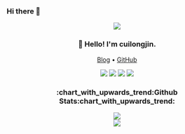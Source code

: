 ### Hi there 👋

<!--
**cuilongjin/cuilongjin** is a ✨ _special_ ✨ repository because its `README.md` (this file) appears on your GitHub profile.

Here are some ideas to get you started:

- 🔭 I’m currently working on ...
- 🌱 I’m currently learning ...
- 👯 I’m looking to collaborate on ...
- 🤔 I’m looking for help with ...
- 💬 Ask me about ...
- 📫 How to reach me: ...
- 😄 Pronouns: ...
- ⚡ Fun fact: ...
-->

<p align="center">
  <img src="https://komarev.com/ghpvc/?username=cuilongjin&color=brightgreen">
</p>
<h3 align="center">👋 Hello! I'm cuilongjin.</h3>
<p align="center">
  <a href="https://wqdy.top">Blog</a> •
  <a href="https://github.com/cuilongjin">GitHub</a>
</p>

<p align="center">
  <img src="https://img.shields.io/badge/-HTML-333333?style=flat&logo=HTML5">
  <img src="https://img.shields.io/badge/-CSS-333333?style=flat&logo=CSS3&logoColor=1572B6">
  <img src="https://img.shields.io/badge/-JavaScript-333333?style=flat&logo=javascript">
  <img src="https://img.shields.io/badge/-Vue-333333?style=flat&logo=adobe-photoshop">
</p>



<h3 align="center">:chart_with_upwards_trend:Github Stats:chart_with_upwards_trend:</h3>

<p align="center">
  <a href="https://github.com/cuilongjin" title="cuilongjin's GitHub Stats">
    <img src="https://github-readme-stats.vercel.app/api?username=cuilongjin&show_icons=true&count_private=true&layout=compact&theme=default">
  </a>
  <br/>

  <a href="https://github.com/cuilongjin" title="Most Used Languages">
    <img src="https://github-readme-stats.vercel.app/api/top-langs/?username=cuilongjin&layout=compact&count_private=true&theme=default">
  </a>
</p>
